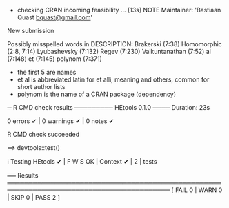 * checking CRAN incoming feasibility ... [13s] NOTE
Maintainer: 'Bastiaan Quast <bquast@gmail.com>'

New submission

Possibly misspelled words in DESCRIPTION:
  Brakerski (7:38)
  Homomorphic (2:8, 7:14)
  Lyubashevsky (7:132)
  Regev (7:230)
  Vaikuntanathan (7:52)
  al (7:148)
  et (7:145)
  polynom (7:371)


* the first 5 are names
* et al is abbreviated latin for et alli, meaning and others, common for short author lists
* polynom is the name of a CRAN package (dependency)

─ R CMD check results ───────── HEtools 0.1.0 ────
Duration: 23s

0 errors ✔ | 0 warnings ✔ | 0 notes ✔

R CMD check succeeded

==> devtools::test()

ℹ Testing HEtools
✔ | F W S  OK | Context
✔ |         2 | tests                                                                              

══ Results ════════════════════════════════════════════════════════════════════════════════════════
[ FAIL 0 | WARN 0 | SKIP 0 | PASS 2 ]

